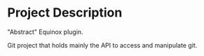 # Project Description

"Abstract" Equinox plugin. 

Git project that holds mainly the API to access and manipulate git.
